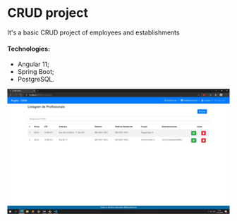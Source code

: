 # CRUD project
It's a basic CRUD project of employees and establishments
#### Technologies:
- Angular 11;
- Spring Boot;
- PostgreSQL.

![](images/Profissional/1.jpeg)

